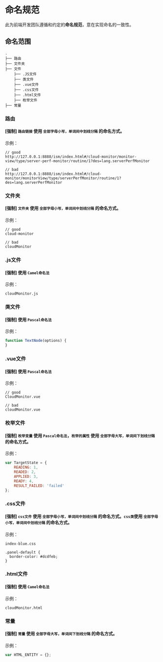 命名规范
==========================

此为前端开发团队遵循和约定的**命名规范**，意在实现命名的一致性。


## 命名范围

```
.
├── 路由
├── 文件夹
├── 文件
    ├── .JS文件
    ├── 类文件
    ├── .vue文件
    ├── .css文件
    ├── .html文件
    ├── 枚举文件
├── 常量

```

### 路由

#### [强制] `路由链接` 使用 `全部字母小写，单词间中划线分隔` 的命名方式。

示例：

```
// good
http://127.0.0.1:8888/ism/index.html#/cloud-monitor/monitor-view/type/server-perf-monitor/routine/1?des=lang.serverPerfMonitor

// bad
http://127.0.0.1:8888/ism/index.html#/cloud-monitor/monitorView/type/serverPerfMonitor/routine/1?des=lang.serverPerfMonitor
```

### 文件夹

#### [强制] `文件夹` 使用 `全部字母小写，单词间中划线分隔` 的命名方式。

示例：

```
// good
cloud-monitor

// bad
cloudMonitor
```

### .js文件

#### [强制] 使用 `Camel命名法`

示例：

```
cloudMonitor.js

```

### 类文件

#### [强制] 使用 `Pascal命名法`

示例：

```javascript
function TextNode(options) {
}
```

### .vue文件

#### [强制] 使用 `Pascal命名法`

示例：

```
// good
CloudMonitor.vue

// bad
cloudMonitor.vue
```
### 枚举文件

#### [强制] `枚举变量` 使用 `Pascal命名法`，`枚举的属性` 使用 `全部字母大写，单词间下划线分隔` 的命名方式。

示例：

```javascript
var TargetState = {
    READING: 1,
    READED: 2,
    APPLIED: 3,
    READY: 4,
    RESULT_FAILED: 'failed'
};
```

### .css文件

#### [强制] `css文件` 使用 `全部字母小写，单词间中划线分隔` 的命名方式。`css类`使用 `全部字母小写，单词间中划线分隔` 的命名方式。

示例：

```
index-blue.css

.panel-default {
  border-color: #dcdfeb;
}

```


### .html文件

#### [强制] 使用 `Camel命名法`

示例：

```
cloudMonitor.html

```


### 常量

#### [强制] `常量` 使用 `全部字母大写，单词间下划线分隔` 的命名方式。

示例：

```javascript
var HTML_ENTITY = {};
```